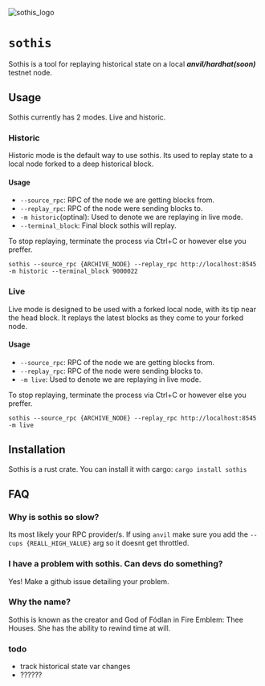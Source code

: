 ![sothis_logo](https://github.com/makemake-kbo/sothis/assets/55022497/c4508232-71e2-42c8-aaec-aa35c668983b)

# `sothis`

Sothis is a tool for replaying historical state on a local ***anvil/hardhat(soon)*** testnet node. 

## Usage

Sothis currently has 2 modes. Live and historic. 

### Historic

Historic mode is the default way to use sothis. Its used to replay state to a local node forked to a deep historical block.

#### Usage

- `--source_rpc`: RPC of the node we are getting blocks from.
- `--replay_rpc`: RPC of the node were sending blocks to.
- `-m historic`(optinal): Used to denote we are replaying in live mode.
- `--terminal_block`: Final block sothis will replay.

To stop replaying, terminate the process via Ctrl+C or however else you preffer.

```
sothis --source_rpc {ARCHIVE_NODE} --replay_rpc http://localhost:8545 -m historic --terminal_block 9000022
```

### Live

Live mode is designed to be used with a forked local node, with its tip near the head block. It replays the latest blocks as they come to your forked node.

#### Usage

- `--source_rpc`: RPC of the node we are getting blocks from.
- `--replay_rpc`: RPC of the node were sending blocks to.
- `-m live`: Used to denote we are replaying in live mode.

To stop replaying, terminate the process via Ctrl+C or however else you preffer.

```
sothis --source_rpc {ARCHIVE_NODE} --replay_rpc http://localhost:8545 -m live
```

## Installation

Sothis is a rust crate. You can install it with cargo:
`cargo install sothis`

## FAQ

###  Why is sothis so slow?

Its most likely your RPC provider/s. If using `anvil` make sure you add the `--cups {REALL_HIGH_VALUE}` arg so it doesnt get throttled.

### I have a problem with sothis. Can devs do something?

Yes! Make a github issue detailing your problem.

### Why the name?

Sothis is known as the creator and God of Fódlan in Fire Emblem: Thee Houses. She has the ability to rewind time at will.

### todo

- track historical state var changes
- ??????

